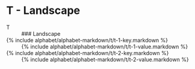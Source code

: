 <div data-role="collapsible" data-inset="false">
	<h1>T - Landscape</h1>

<dl>

<dt class="alphabet-table-key-two">
<div markdown="1">
T
</div>
</dt>
<dd class="alphabet-table-value">
<div markdown="1">
### Landscape
</div>
</dd>

<dt>	
<div markdown="1">
{% include alphabet/alphabet-markdown/t/t-1-key.markdown %}
</div>
</dt>
<dd>
<div markdown="1">
{% include alphabet/alphabet-markdown/t/t-1-value.markdown %}
</div>
</dd>

<dt>	
<div markdown="1">
{% include alphabet/alphabet-markdown/t/t-2-key.markdown %}
</div>
</dt>
<dd>
<div markdown="1">
{% include alphabet/alphabet-markdown/t/t-2-value.markdown %}
</div>
</dd>


</dl>

</div>